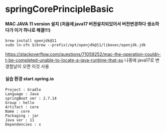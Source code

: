 # springCorePrincipleBasic

#### MAC JAVA 11 version 설치 (처음에 java17 버젼설치되있어서 버전변경하다 생쇼하다가 이거 하나로 해결!!!)
    brew install openjdk@11
    sudo ln-sfn $(brew --prefix)/opt/openjdk@11/libexec/openjdk.jdk

https://stackoverflow.com/questions/71059252/mac-the-operation-couldn-t-be-completed-unable-to-locate-a-java-runtime-that-su
나중에 java17로 변경할날이 오면 이것 사용 

#### 실습 환경 start.spring.io
    Project : Gradle 
    Language : Java
    springBoot ver : 2.7.14
    Group : hello
    Artifact : core
    Name : core
    Packaging : jar
    Java ver : 11
    Dependencies : x







